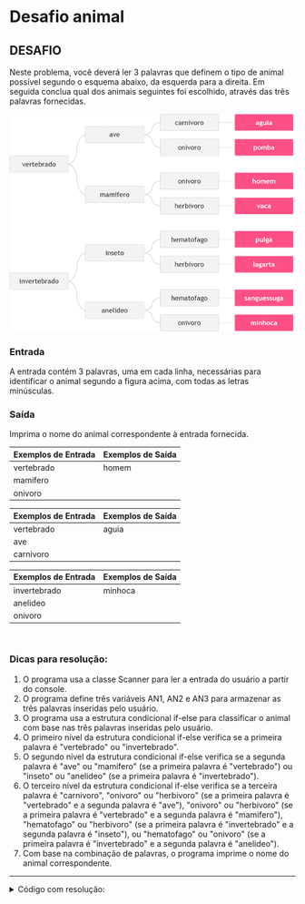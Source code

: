 # Desafio animal 

## DESAFIO

Neste problema, você deverá ler 3 palavras que definem o tipo de animal possível segundo o esquema abaixo, da esquerda para a direita. Em seguida conclua qual dos animais seguintes foi escolhido, através das três palavras fornecidas.

<img src="./img/01.png" alt="" width="500">

<br>

### Entrada

A entrada contém 3 palavras, uma em cada linha, necessárias para identificar o animal segundo a figura acima, com todas as letras minúsculas.

### Saída

Imprima o nome do animal correspondente à entrada fornecida.

| Exemplos de Entrada | Exemplos de Saída |
| --- | --- |
| vertebrado | homem |
| mamifero |  |
| onivoro |  |

| Exemplos de Entrada | Exemplos de Saída |
| --- | --- |
| vertebrado | aguia |
| ave |  |
| carnivoro |  |

| Exemplos de Entrada | Exemplos de Saída |
| --- | --- |
| invertebrado | minhoca |
| anelideo |  |
| onivoro |  |

<br>

### Dicas para resolução:
1. O programa usa a classe Scanner para ler a entrada do usuário a partir do console.
2. O programa define três variáveis AN1, AN2 e AN3 para armazenar as três palavras inseridas pelo usuário.
3. O programa usa a estrutura condicional if-else para classificar o animal com base nas três palavras inseridas pelo usuário.
4. O primeiro nível da estrutura condicional if-else verifica se a primeira palavra é "vertebrado" ou "invertebrado".
5. O segundo nível da estrutura condicional if-else verifica se a segunda palavra é "ave" ou "mamifero" (se a primeira palavra é "vertebrado") ou "inseto" ou "anelideo" (se a primeira palavra é "invertebrado").
6. O terceiro nível da estrutura condicional if-else verifica se a terceira palavra é "carnivoro", "onivoro" ou "herbivoro" (se a primeira palavra é "vertebrado" e a segunda palavra é "ave"), "onivoro" ou "herbivoro" (se a primeira palavra é "vertebrado" e a segunda palavra é "mamifero"), "hematofago" ou "herbivoro" (se a primeira palavra é "invertebrado" e a segunda palavra é "inseto"), ou "hematofago" ou "onivoro" (se a primeira palavra é "invertebrado" e a segunda palavra é "anelideo").
7. Com base na combinação de palavras, o programa imprime o nome do animal correspondente.

---

<details>
<summary>Código com resolução:</summary>

```java
// Para ler e escrever dados em Java, aqui na DIO padronizamos da seguinte forma:
// - new Scanner(System.in): cria um leitor de Entradas, com métodos úteis com prefixo "next";
// - System.out.println:.imprime um texto de Saída (Output) e pulando uma linha.

import java.io.IOException;
import java.util.Scanner;

public class Main {
    public static void main(String[] args) {
        Scanner sc = new Scanner(System.in);

        String AN1, AN2, AN3;

        AN1 = sc.nextLine();
        AN2 = sc.nextLine();
        AN3 = sc.nextLine();

        if (AN1.equals("vertebrado") && AN2.equals("ave")) {
            if (AN3.equals("carnivoro")) {
                System.out.println("aguia");
            } else if (AN3.equals("onivoro")) {
                System.out.println("pomba");
            }
        } else if (AN1.equals("vertebrado") && AN2.equals("mamifero")) {
            if (AN3.equals("onivoro")) {
                System.out.println("homem");
            } else if (AN3.equals("herbivoro")) {
                System.out.println("vaca");
            }
        } else if (AN1.equals("invertebrado") && AN2.equals("inseto")) {
            if (AN3.equals("hematofago")) {
                System.out.println("pulga");
            } else if (AN3.equals("herbivoro")) {
                System.out.println("lagarta");
            }
        } else if (AN1.equals("invertebrado") && AN2.equals("anelideo")) {
            if (AN3.equals("hematofago")) {
                System.out.println("sanguessuga");
            } else if (AN3.equals("onivoro")) {
                System.out.println("minhoca");
            }
        }
    }
}
```

</details>
